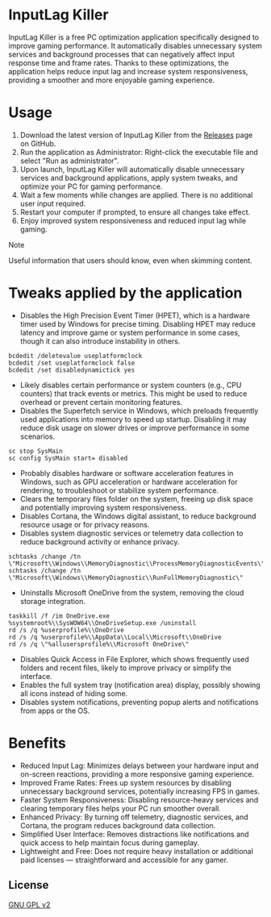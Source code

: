# InputLag Killer
InputLag Killer is a free PC optimization application specifically designed to improve gaming performance. It automatically disables unnecessary system services and background processes that can negatively affect input response time and frame rates. Thanks to these optimizations, the application helps reduce input lag and increase system responsiveness, providing a smoother and more enjoyable gaming experience.

# Usage
1) Download the latest version of InputLag Killer from the [Releases](https://github.com/thx4drugs/inputlagkiller/releases) page on GitHub.
2) Run the application as Administrator:
Right-click the executable file and select "Run as administrator".
3) Upon launch, InputLag Killer will automatically disable unnecessary services and background applications, apply system tweaks, and optimize your PC for gaming performance.
4) Wait a few moments while changes are applied. There is no additional user input required.
5) Restart your computer if prompted, to ensure all changes take effect.
6) Enjoy improved system responsiveness and reduced input lag while gaming.
> [!NOTE]
> Useful information that users should know, even when skimming content.

# Tweaks applied by the application
* Disables the High Precision Event Timer (HPET), which is a hardware timer used by Windows for precise timing. Disabling HPET may reduce latency and improve game or system performance in some cases, though it can also introduce instability in others.
```
bcdedit /deletevalue useplatformclock
bcdedit /set useplatformclock false
bcdedit /set disabledynamictick yes
```
* Likely disables certain performance or system counters (e.g., CPU counters) that track events or metrics. This might be used to reduce overhead or prevent certain monitoring features.
* Disables the Superfetch service in Windows, which preloads frequently used applications into memory to speed up startup. Disabling it may reduce disk usage on slower drives or improve performance in some scenarios.
```
sc stop SysMain
sc config SysMain start= disabled
```
* Probably disables hardware or software acceleration features in Windows, such as GPU acceleration or hardware acceleration for rendering, to troubleshoot or stabilize system performance.
* Clears the temporary files folder on the system, freeing up disk space and potentially improving system responsiveness.
* Disables Cortana, the Windows digital assistant, to reduce background resource usage or for privacy reasons.
* Disables system diagnostic services or telemetry data collection to reduce background activity or enhance privacy.
```
schtasks /change /tn \"Microsoft\\Windows\\MemoryDiagnostic\\ProcessMemoryDiagnosticEvents\"
schtasks /change /tn \"Microsoft\\Windows\\MemoryDiagnostic\\RunFullMemoryDiagnostic\"
```
* Uninstalls Microsoft OneDrive from the system, removing the cloud storage integration.
```
taskkill /f /im OneDrive.exe
%systemroot%\\SysWOW64\\OneDriveSetup.exe /uninstall
rd /s /q %userprofile%\\OneDrive
rd /s /q %userprofile%\\AppData\\Local\\Microsoft\\OneDrive
rd /s /q \"%allusersprofile%\\Microsoft OneDrive\"
```
* Disables Quick Access in File Explorer, which shows frequently used folders and recent files, likely to improve privacy or simplify the interface.
* Enables the full system tray (notification area) display, possibly showing all icons instead of hiding some.
* Disables system notifications, preventing popup alerts and notifications from apps or the OS.

# Benefits
* Reduced Input Lag: Minimizes delays between your hardware input and on-screen reactions, providing a more responsive gaming experience.
* Improved Frame Rates: Frees up system resources by disabling unnecessary background services, potentially increasing FPS in games.
* Faster System Responsiveness: Disabling resource-heavy services and clearing temporary files helps your PC run smoother overall.
* Enhanced Privacy: By turning off telemetry, diagnostic services, and Cortana, the program reduces background data collection.
* Simplified User Interface: Removes distractions like notifications and quick access to help maintain focus during gameplay.
* Lightweight and Free: Does not require heavy installation or additional paid licenses — straightforward and accessible for any gamer.

## License
[GNU GPL v2](http://www.gnu.org/licenses/old-licenses/gpl-2.0.html)
